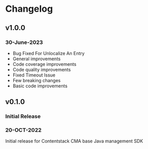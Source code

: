 # Changelog

## v1.0.0

### 30-June-2023

- Bug Fixed For Unlocalize An Entry
- General improvements
- Code coverage improvements
- Code quality improvements
- Fixed Timeout Issue
- Few breaking changes
- Basic code improvements

## v0.1.0

### Initial Release

### 20-OCT-2022

Initial release for Contentstack CMA base Java management SDK
